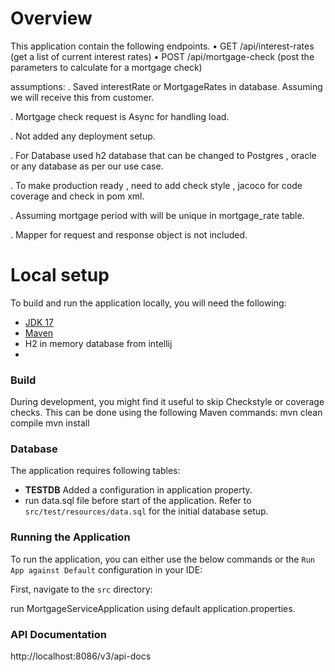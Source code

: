 # Overview

This application contain the following endpoints.
• GET /api/interest-rates (get a list of current interest rates)
• POST /api/mortgage-check (post the parameters to calculate for a mortgage check)

assumptions: 
. Saved interestRate or MortgageRates in database. Assuming we will receive this from customer. 

. Mortgage check request is Async for handling load.

. Not added any deployment setup.

. For Database used h2 database that can be changed to Postgres , oracle or any database as per our use case.

. To make production ready , need to add check style , jacoco for code coverage and check in pom xml.

. Assuming mortgage period with will be unique in mortgage_rate table.

. Mapper for request and response object is not included.
# Local setup

To build and run the application locally, you will need the following:

* [JDK 17](https://www.oracle.com/java/technologies/javase/jdk17-archive-downloads.html)
* [Maven](https://maven.apache.org/download.cgi)
* H2 in memory database from intellij
* 
### Build

During development, you might find it useful to skip Checkstyle or coverage checks. This can be done using the following
Maven commands:
mvn clean compile
mvn install

### Database

The application requires following tables:
- **TESTDB**
Added a configuration in application property.
- run data.sql file before start of the application.
Refer to `src/test/resources/data.sql` for the initial database setup.

### Running the Application

To run the application, you can either use the below commands or the `Run App against Default` configuration in your
IDE:

First, navigate to the `src` directory:

run MortgageServiceApplication using default application.properties.

### API Documentation 
http://localhost:8086/v3/api-docs
